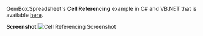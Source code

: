 GemBox.Spreadsheet's **Cell Referencing** example in C# and VB.NET that is available [here](https://www.gemboxsoftware.com/spreadsheet/examples/c-sharp-excel-range/204).

**Screenshot**
![Cell Referencing Screenshot](https://www.gemboxsoftware.com/Spreadsheet/Examples/Content/BasicFeatures/CellReferencing/CellReferencing.png)